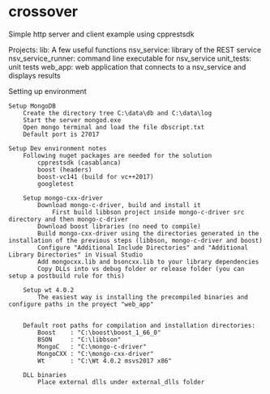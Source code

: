 # crossover
Simple http server and client example using cpprestsdk

Projects:
	lib: A few useful functions
	nsv_service: library of the REST service
	nsv_service_runner: command line executable for nsv_service
	unit_tests: unit tests
	web_app: web application that connects to a nsv_service and displays results



Setting up environment

	Setup MongoDB
		Create the directory tree C:\data\db and C:\data\log
		Start the server mongod.exe
		Open mongo terminal and load the file dbscript.txt
		Default port is 27017

	Setup Dev environment notes
		Following nuget packages are needed for the solution
			cpprestsdk (casablanca)
			boost (headers)
			boost-vc141 (build for vc++2017)
			googletest

		Setup mongo-cxx-driver
			Download mongo-c-driver, build and install it
				First build libbson project inside mongo-c-driver src directory and then mongo-c-driver
			Download boost libraries (no need to compile)
			Build mongo-cxx-driver using the directories generated in the installation of the previous steps (libbson, mongo-c-driver and boost)
			Configure "Additional Include Directories" and "Additional Library Directories" in Visual Studio
			Add mongocxx.lib and bsoncxx.lib to your library dependencies
			Copy DLLs into vs debug folder or release folder (you can setup a postbuild rule for this)

		Setup wt 4.0.2
			The easiest way is installing the precompiled binaries and configure paths in the proyect "web_app"


		Default root paths for compilation and installation directories:
			Boost    : "C:\boost\boost_1_66_0"
			BSON     : "C:\libbson"
			MongoC   : "C:\mongo-c-driver"
			MongoCXX : "C:\mongo-cxx-driver"
			Wt       : "C:\Wt 4.0.2 msvs2017 x86"
			
		DLL binaries
			Place external dlls under external_dlls folder

